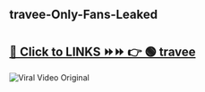 
 ## travee-Only-Fans-Leaked

# <h2><a href="https://clipsfans.com/travee&ref=git">🔗 Click to LINKS ⏩⏩ 👉 🟢 travee </a></h2>

<a href="https://clipsfans.com/travee&ref=git" rel="nofollow" data-target="animated-image.originalLink"><img src="https://i.ibb.co.com/xMMVF88/686577567.gif" alt="Viral Video Original" style="max-width: 100%; display: inline-block;" data-target="animated-image.originalImage"></a>
